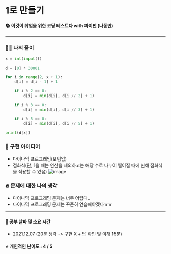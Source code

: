 # 1로 만들기
#### 📚 이것이 취업을 위한 코딩 테스트다 with 파이썬 (나동빈)

-----
### 👩‍💻 나의 풀이
```python
x = int(input())

d = [0] * 30001

for i in range(2, x + 1):
    d[i] = d[i - 1] + 1

    if i % 2 == 0:
        d[i] = min(d[i], d[i // 2] + 1)

    if i % 3 == 0:
        d[i] = min(d[i], d[i // 3] + 1)

    if i % 5 == 0:
        d[i] = min(d[i], d[i // 5] + 1)

print(d[x])
 ```

### 🔑 구현 아이디어
- 다이나믹 프로그래밍(보텀업)
- 점화식(단, 1을 빼는 연산을 제외하고는 해당 수로 나누어 떨어질 때에 한해 점화식을 적용할 수 있음)
![image](https://user-images.githubusercontent.com/44939208/144961733-29013416-22d9-4404-8dd4-df06f606d6da.png)
  
### 🔥‍ 문제에 대한 나의 생각
- 다이나믹 프로그래밍 문제는 너무 어렵다..
- 다이나믹 프로그래밍 문제는 꾸준히 연습해야겠다ㅠㅠ

-------------
#### 📅 공부 날짜 및 소요 시간
- 2021.12.07 (20분 생각 -> 구현 X + 답 확인 및 이해 15분)  
#### ⭐ 개인적인 난이도 : 4 / 5